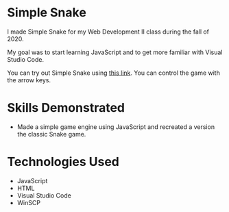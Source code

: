 # Simple Snake
I made Simple Snake for my Web Development II class during the fall of 2020.

My goal was to start learning JavaScript and to get more familiar with Visual Studio Code.

You can try out Simple Snake using [this link](https://people.inf.elte.hu/gshkd4/pages/games/simple-snake/). You can control the game with the arrow keys.

# Skills Demonstrated
* Made a simple game engine using JavaScript and recreated a version the classic Snake game.

# Technologies Used
* JavaScript
* HTML
* Visual Studio Code
* WinSCP
